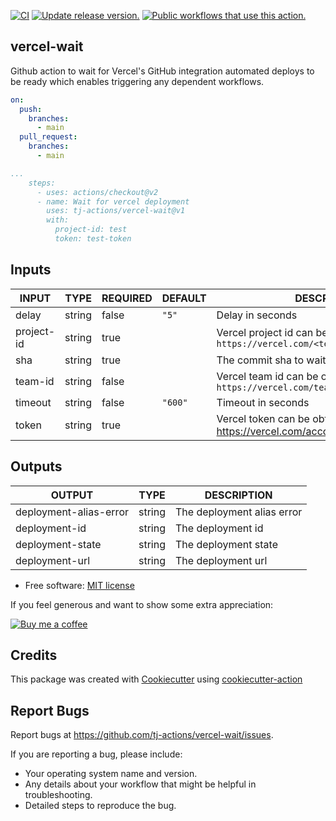 [![CI](https://github.com/tj-actions/vercel-wait/workflows/CI/badge.svg)](https://github.com/tj-actions/vercel-wait/actions?query=workflow%3ACI)
[![Update release version.](https://github.com/tj-actions/vercel-wait/workflows/Update%20release%20version./badge.svg)](https://github.com/tj-actions/vercel-wait/actions?query=workflow%3A%22Update+release+version.%22)
[![Public workflows that use this action.](https://img.shields.io/endpoint?url=https%3A%2F%2Fused-by.vercel.app%2Fapi%2Fgithub-actions%2Fused-by%3Faction%3Dtj-actions%2Fvercel-wait%26badge%3Dtrue)](https://github.com/search?o=desc\&q=tj-actions+vercel-wait+path%3A.github%2Fworkflows+language%3AYAML\&s=\&type=Code)

## vercel-wait

Github action to wait for Vercel's GitHub integration automated deploys to be ready which enables triggering any dependent workflows.

```yaml
on:
  push:
    branches:
      - main
  pull_request:
    branches:
      - main

...
    steps:
      - uses: actions/checkout@v2
      - name: Wait for vercel deployment
        uses: tj-actions/vercel-wait@v1
        with:
          project-id: test
          token: test-token
```

## Inputs

<!-- AUTO-DOC-INPUT:START - Do not remove or modify this section -->

|   INPUT    |  TYPE  | REQUIRED | DEFAULT |                                       DESCRIPTION                                        |
|------------|--------|----------|---------|------------------------------------------------------------------------------------------|
|   delay    | string |  false   |  `"5"`  |                                     Delay in seconds                                     |
| project-id | string |   true   |         | Vercel project id can be obtained from<br>`https://vercel.com/<team>/<project>/settings` |
|    sha     | string |   true   |         |                                The commit sha to wait for                                |
|  team-id   | string |  false   |         |    Vercel team id can be obtained from<br>`https://vercel.com/teams/<team>/settings`     |
|  timeout   | string |  false   | `"600"` |                                    Timeout in seconds                                    |
|   token    | string |   true   |         |         Vercel token can be obtained from https://vercel.com/account/tokens<br>          |

<!-- AUTO-DOC-INPUT:END -->

## Outputs

<!-- AUTO-DOC-OUTPUT:START - Do not remove or modify this section -->

|         OUTPUT         |  TYPE  |        DESCRIPTION         |
|------------------------|--------|----------------------------|
| deployment-alias-error | string | The deployment alias error |
|     deployment-id      | string |     The deployment id      |
|    deployment-state    | string |    The deployment state    |
|     deployment-url     | string |     The deployment url     |

<!-- AUTO-DOC-OUTPUT:END -->

*   Free software: [MIT license](LICENSE)

If you feel generous and want to show some extra appreciation:

[![Buy me a coffee][buymeacoffee-shield]][buymeacoffee]

[buymeacoffee]: https://www.buymeacoffee.com/jackton1

[buymeacoffee-shield]: https://www.buymeacoffee.com/assets/img/custom_images/orange_img.png

## Credits

This package was created with [Cookiecutter](https://github.com/cookiecutter/cookiecutter) using [cookiecutter-action](https://github.com/tj-actions/cookiecutter-action)

## Report Bugs

Report bugs at https://github.com/tj-actions/vercel-wait/issues.

If you are reporting a bug, please include:

*   Your operating system name and version.
*   Any details about your workflow that might be helpful in troubleshooting.
*   Detailed steps to reproduce the bug.
